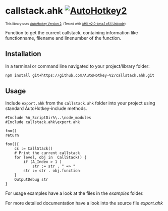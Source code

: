 # callstack.ahk [![AutoHotkey2](https://img.shields.io/badge/Language-AutoHotkey2-red.svg)](https://autohotkey.com/)

<sub><sup>This library uses [AutoHotkey Version 2](https://autohotkey.com/v2/). (Tested with [AHK v2.0-beta.1 x64 Unicode](https://www.autohotkey.com/boards/viewtopic.php?f=24&t=93011))</sup></sub>

Function to get the current callstack, containing information like functionname, filename and linenumber of the function.

## Installation

In a terminal or command line navigated to your project/library folder:
```bash
npm install git+https://github.com/AutoHotkey-V2/callstack.ahk.git
```

## Usage

Include `export.ahk` from the `callstack.ahk` folder into your project using standard AutoHotkey-include methods.

```autohotkey
#Include %A_ScriptDir%\..\node_modules
#Include callstack.ahk\export.ahk

foo()
return

foo(){
	cs := CallStack()
	# Print the current callstack
	for level, obj in  CallStack() {
		if (A_Index > 1 )
			str := str . " => "
		str := str . obj.function
	}
	OutputDebug str
}
```

For usage examples have a look at the files in the *examples* folder.

For more detailed documentation have a look into the source file *export.ahk*